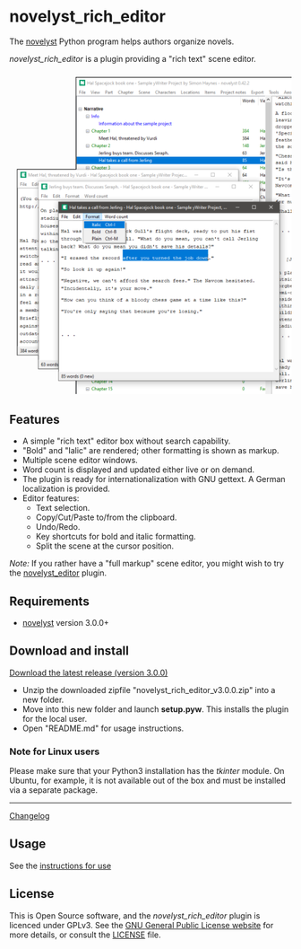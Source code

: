 # novelyst_rich_editor

The [novelyst](https://peter88213.github.io/novelyst/) Python program helps authors organize novels.  

*novelyst_rich_editor* is a plugin providing a "rich text" scene editor. 

![Screenshot](Screenshots/screen01.png)

## Features

- A simple "rich text" editor box without search capability.
- "Bold" and "Ialic" are rendered; other formatting is shown as markup.
- Multiple scene editor windows.
- Word count is displayed and updated either live or on demand.
- The plugin is ready for internationalization with GNU gettext. A German localization is provided. 
- Editor features:
    - Text selection.
    - Copy/Cut/Paste to/from the clipboard.
    - Undo/Redo.
    - Key shortcuts for bold and italic formatting.
    - Split the scene at the cursor position.

*Note:* If you rather have a "full markup" scene editor, you might wish to try the [novelyst_editor](https://peter88213.github.io/novelyst_editor) plugin.

## Requirements

- [novelyst](https://peter88213.github.io/novelyst/) version 3.0.0+

## Download and install

[Download the latest release (version 3.0.0)](https://github.com/peter88213/novelyst_rich_editor/raw/main/dist/novelyst_rich_editor_v3.0.0.zip)

- Unzip the downloaded zipfile "novelyst_rich_editor_v3.0.0.zip" into a new folder.
- Move into this new folder and launch **setup.pyw**. This installs the plugin for the local user.
- Open "README.md" for usage instructions.

### Note for Linux users

Please make sure that your Python3 installation has the *tkinter* module. On Ubuntu, for example, it is not available out of the box and must be installed via a separate package. 

------------------------------------------------------------------

[Changelog](changelog)

## Usage

See the [instructions for use](usage)

## License

This is Open Source software, and the *novelyst_rich_editor* plugin is licenced under GPLv3. See the
[GNU General Public License website](https://www.gnu.org/licenses/gpl-3.0.en.html) for more
details, or consult the [LICENSE](https://github.com/peter88213/novelyst_rich_editor/blob/main/LICENSE) file.
